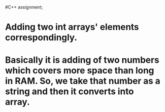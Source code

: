 #C++ assignment;
# Adding two int arrays' elements correspondingly.
# Basically it is adding of two numbers which covers more space than long in RAM. So, we take that number as a string and then it converts into array.